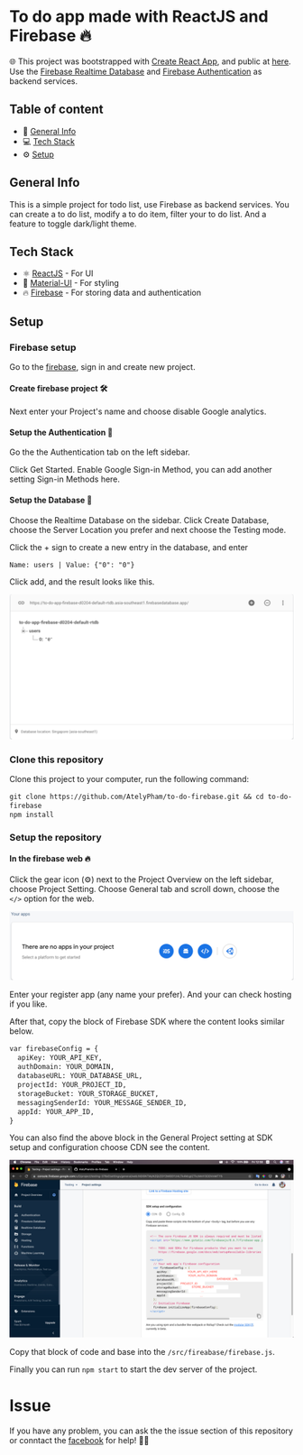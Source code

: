# To do app made with ReactJS and Firebase 🔥

🌐 This project was bootstrapped with [Create React App](https://github.com/facebook/create-react-app), and public at [here](https://to-do-app-firebase-12f4f.web.app/). Use the [Firebase Realtime Database](https://firebase.google.com/docs/database) and [Firebase Authentication](https://firebase.google.com/docs/auth) as backend services.

## Table of content

- 📌 [General Info](#general-info)
- 💻 [Tech Stack](#tech-stack)
- ⚙️ [Setup](#setup)

## General Info

This is a simple project for todo list, use Firebase as backend services. You can create a to do list, modify a to do item, filter your to do list. And a feature to toggle dark/light theme.

## Tech Stack

- ⚛️ [ReactJS](https://reactjs.org/) - For UI
- 🎉 [Material-UI](https://material-ui.com/) - For styling
- 🔥 [Firebase](https://firebase.google.com/) - For storing data and authentication

## Setup

### Firebase setup

Go to the [firebase](https://firebase.google.com/), sign in and create new project.

#### Create firebase project 🛠

Next enter your Project's name and choose disable Google analytics.

#### Setup the Authentication 👤

Go the the Authentication tab on the left sidebar.

Click Get Started. Enable Google Sign-in Method, you can add another setting Sign-in Methods here.

#### Setup the Database 🎒

Choose the Realtime Database on the sidebar.
Click Create Database, choose the Server Location you prefer and next choose the Testing mode.

Click the + sign to create a new entry in the database, and enter

```
Name: users | Value: {"0": "0"}
```

Click add, and the result looks like this.

![img-1](./images/img-2.png)

### Clone this repository

Clone this project to your computer, run the following command:

```
git clone https://github.com/AtelyPham/to-do-firebase.git && cd to-do-firebase
npm install
```

### Setup the repository

#### In the firebase web 🔥

Click the gear icon (⚙️) next to the Project Overview on the left sidebar, choose Project Setting. Choose General tab and scroll down, choose the `</>` option for the web.

![img-2](./images/img-1.png)

Enter your register app (any name your prefer). And your can check hosting if you like.

After that, copy the block of Firebase SDK where the content looks similar below.

```
var firebaseConfig = {
  apiKey: YOUR_API_KEY,
  authDomain: YOUR_DOMAIN,
  databaseURL: YOUR_DATABASE_URL,
  projectId: YOUR_PROJECT_ID,
  storageBucket: YOUR_STORAGE_BUCKET,
  messagingSenderId: YOUR_MESSAGE_SENDER_ID,
  appId: YOUR_APP_ID,
}
```

You can also find the above block in the General Project setting at SDK setup and configuration choose CDN see the content.

![img-3](./images/img-3.png)

Copy that block of code and base into the `/src/fireabase/firebase.js`.

Finally you can run `npm start` to start the dev server of the project.

# Issue

If you have any problem, you can ask the the issue section of this repository or conntact the [facebook](https://www.facebook.com/phamtrung.tin.739) for help! 💪🏼
